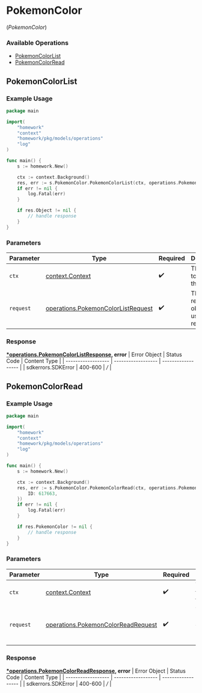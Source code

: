 # PokemonColor
(*PokemonColor*)

### Available Operations

* [PokemonColorList](#pokemoncolorlist)
* [PokemonColorRead](#pokemoncolorread)

## PokemonColorList

### Example Usage

```go
package main

import(
	"homework"
	"context"
	"homework/pkg/models/operations"
	"log"
)

func main() {
    s := homework.New()

    ctx := context.Background()
    res, err := s.PokemonColor.PokemonColorList(ctx, operations.PokemonColorListRequest{})
    if err != nil {
        log.Fatal(err)
    }

    if res.Object != nil {
        // handle response
    }
}
```

### Parameters

| Parameter                                                                                    | Type                                                                                         | Required                                                                                     | Description                                                                                  |
| -------------------------------------------------------------------------------------------- | -------------------------------------------------------------------------------------------- | -------------------------------------------------------------------------------------------- | -------------------------------------------------------------------------------------------- |
| `ctx`                                                                                        | [context.Context](https://pkg.go.dev/context#Context)                                        | :heavy_check_mark:                                                                           | The context to use for the request.                                                          |
| `request`                                                                                    | [operations.PokemonColorListRequest](../../pkg/models/operations/pokemoncolorlistrequest.md) | :heavy_check_mark:                                                                           | The request object to use for the request.                                                   |


### Response

**[*operations.PokemonColorListResponse](../../pkg/models/operations/pokemoncolorlistresponse.md), error**
| Error Object       | Status Code        | Content Type       |
| ------------------ | ------------------ | ------------------ |
| sdkerrors.SDKError | 400-600            | */*                |

## PokemonColorRead

### Example Usage

```go
package main

import(
	"homework"
	"context"
	"homework/pkg/models/operations"
	"log"
)

func main() {
    s := homework.New()

    ctx := context.Background()
    res, err := s.PokemonColor.PokemonColorRead(ctx, operations.PokemonColorReadRequest{
        ID: 617663,
    })
    if err != nil {
        log.Fatal(err)
    }

    if res.PokemonColor != nil {
        // handle response
    }
}
```

### Parameters

| Parameter                                                                                    | Type                                                                                         | Required                                                                                     | Description                                                                                  |
| -------------------------------------------------------------------------------------------- | -------------------------------------------------------------------------------------------- | -------------------------------------------------------------------------------------------- | -------------------------------------------------------------------------------------------- |
| `ctx`                                                                                        | [context.Context](https://pkg.go.dev/context#Context)                                        | :heavy_check_mark:                                                                           | The context to use for the request.                                                          |
| `request`                                                                                    | [operations.PokemonColorReadRequest](../../pkg/models/operations/pokemoncolorreadrequest.md) | :heavy_check_mark:                                                                           | The request object to use for the request.                                                   |


### Response

**[*operations.PokemonColorReadResponse](../../pkg/models/operations/pokemoncolorreadresponse.md), error**
| Error Object       | Status Code        | Content Type       |
| ------------------ | ------------------ | ------------------ |
| sdkerrors.SDKError | 400-600            | */*                |
